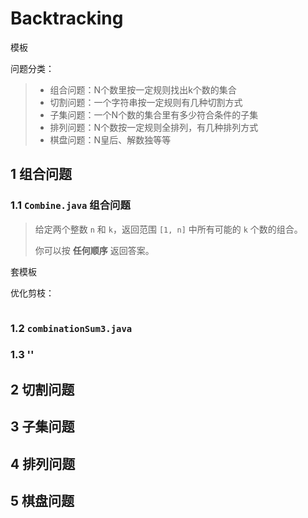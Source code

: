 # Backtracking

模板

问题分类：

> - 组合问题：N个数里按一定规则找出k个数的集合
> - 切割问题：一个字符串按一定规则有几种切割方式
> - 子集问题：一个N个数的集合里有多少符合条件的子集
> - 排列问题：N个数按一定规则全排列，有几种排列方式
> - 棋盘问题：N皇后、解数独等等

## 1 组合问题

### 1.1 `Combine.java` 组合问题

> 给定两个整数 `n` 和 `k`，返回范围 `[1, n]` 中所有可能的 `k` 个数的组合。
>
> 你可以按 **任何顺序** 返回答案。

套模板

优化剪枝：

```java

```

### 1.2 `combinationSum3.java`



### 1.3 ''

## 2 切割问题

## 3 子集问题

## 4 排列问题

## 5 棋盘问题

## 